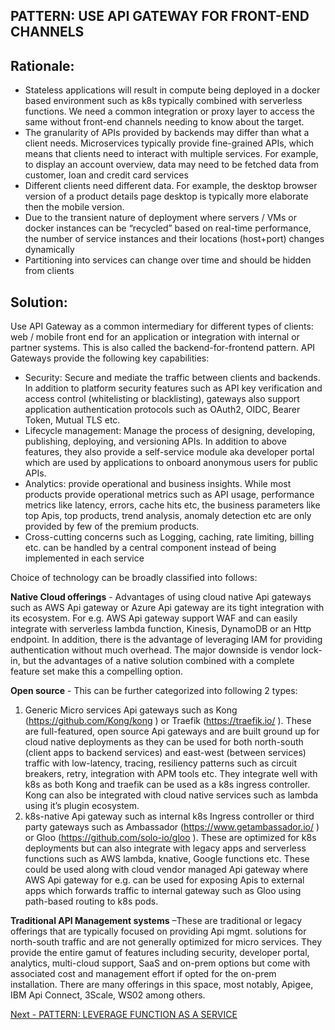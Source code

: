 ## PATTERN: USE API GATEWAY FOR FRONT-END CHANNELS ##

## Rationale: ##
*	Stateless applications will result in compute being deployed in a docker based environment such as k8s typically combined with serverless functions. We need a common integration or proxy layer to access the same without front-end channels needing to know about the target.  
*	The granularity of APIs provided by backends may differ than what a client needs. Microservices typically provide fine-grained APIs, which means that clients need to interact with multiple services. For example, to display an account overview, data may need to be fetched data from customer, loan and credit card services
*	Different clients need different data. For example, the desktop browser version of a product details page desktop is typically more elaborate then the mobile version.
*	Due to the transient nature of deployment where servers / VMs or docker instances can be “recycled” based on real-time performance, the number of service instances and their locations (host+port) changes dynamically
*	Partitioning into services can change over time and should be hidden from clients

## Solution: ## 
Use API Gateway as a common intermediary for different types of clients: web / mobile front end for an application or integration with internal or partner systems. This is also called the backend-for-frontend pattern. API Gateways provide the following key capabilities: 
* Security: Secure and mediate the traffic between clients and backends. In addition to platform security features such as API key verification and access control (whitelisting or blacklisting), gateways also support application authentication protocols such as OAuth2, OIDC, Bearer Token, Mutual TLS etc. 
* Lifecycle management: Manage the process of designing, developing, publishing, deploying, and versioning APIs. In addition to above features, they also provide a self-service module aka developer portal which are used by applications to onboard anonymous users for public APIs. 
*	Analytics: provide operational and business insights. While most products provide operational metrics such as API usage, performance metrics like latency, errors, cache hits etc, the business parameters like top Apis, top products, trend analysis, anomaly detection etc are only provided by few of the premium products.  
*	Cross-cutting concerns such as Logging, caching, rate limiting, billing etc. can be handled by a central component instead of being implemented in each service

Choice of technology can be broadly classified into follows:

**Native Cloud offerings** - Advantages of using cloud native Api gateways such as AWS Api gateway or Azure Api gateway are its tight integration with its ecosystem. For e.g. AWS Api gateway support WAF and can easily integrate with serverless lambda function, Kinesis, DynamoDB or an Http endpoint. In addition, there is the advantage of leveraging IAM for providing authentication without much overhead. The major downside is vendor lock-in, but the advantages of a native solution combined with a complete feature set make this a compelling option. 

**Open source** - This can be further categorized into following 2 types:

1.	Generic Micro services Api gateways such as Kong (https://github.com/Kong/kong ) or Traefik (https://traefik.io/ ). These are full-featured, open source Api gateways and are built ground up for cloud native deployments as they can be used for both north-south (client apps to backend services) and east-west (between services) traffic with low-latency, tracing, resiliency patterns such as circuit breakers, retry, integration with APM tools etc. They integrate well with k8s as both Kong and traefik can be used as a k8s ingress controller. Kong can also be integrated with cloud native services such as lambda using it’s plugin ecosystem.
2.	k8s-native Api gateway such as internal k8s Ingress controller or third party gateways such as Ambassador (https://www.getambassador.io/  ) or Gloo (https://github.com/solo-io/gloo ). These are optimized for k8s deployments but can also integrate with legacy apps and serverless functions such as AWS lambda, knative, Google functions etc. These could be used along with cloud vendor managed Api gateway where AWS Api gateway for e.g. can be used for exposing Apis to external apps which forwards traffic to internal gateway such as Gloo using path-based routing to k8s pods. 

**Traditional API Management systems** –These are traditional or legacy offerings that are typically focused on providing Api mgmt. solutions for north-south traffic and are not generally optimized for micro services. They provide the entire gamut of features including security, developer portal, analytics, multi-cloud support, SaaS and on-prem options but come with associated cost and management effort if opted for the on-prem installation. There are many offerings in this space, most notably, Apigee, IBM Api Connect, 3Scale, WS02 among others. 

[Next - PATTERN: LEVERAGE FUNCTION AS A SERVICE](https://github.com/srikanthkotekar/ideasworthsharing/blob/master/Building-Modern-Cloud-Native-Apps/5.3%20PATTERN:%20LEVERAGE%20FUNCTION%20AS%20A%20SERVICE.md)
